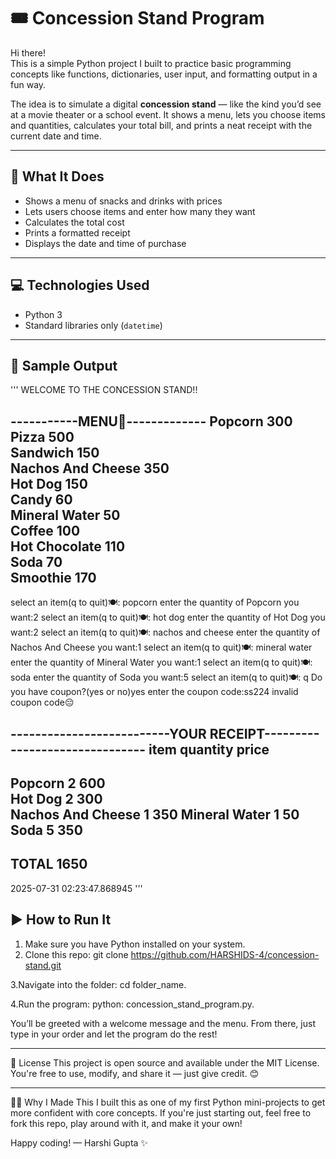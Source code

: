 # 🎟️ Concession Stand Program

Hi there!   
This is a simple Python project I built to practice basic programming concepts like functions, dictionaries, user input, and formatting output in a fun way.

The idea is to simulate a digital **concession stand** — like the kind you’d see at a movie theater or a school event. It shows a menu, lets you choose items and quantities, calculates your total bill, and prints a neat receipt with the current date and time.

---

## 🧾 What It Does

- Shows a menu of snacks and drinks with prices
- Lets users choose items and enter how many they want
- Calculates the total cost
- Prints a formatted receipt
- Displays the date and time of purchase

--- 

## 💻 Technologies Used

- Python 3
- Standard libraries only (`datetime`)

---

## 🧾 Sample Output
'''
WELCOME TO THE CONCESSION STAND!!

-----------MENU📜-------------
Popcorn               300     
Pizza                 500     
Sandwich              150     
Nachos And Cheese     350     
Hot Dog               150     
Candy                 60      
Mineral Water         50      
Coffee                100     
Hot Chocolate         110     
Soda                  70      
Smoothie              170     
----------------------------  
select an item(q to quit)🍽: popcorn 
enter the quantity of Popcorn you want:2 
select an item(q to quit)🍽: hot dog 
enter the quantity of Hot Dog you want:2 
select an item(q to quit)🍽: nachos and cheese 
enter the quantity of Nachos And Cheese you want:1 
select an item(q to quit)🍽: mineral water 
enter the quantity of Mineral Water you want:1 
select an item(q to quit)🍽: soda 
enter the quantity of Soda you want:5 
select an item(q to quit)🍽: q 
Do you have coupon?(yes or no)yes 
enter the coupon code:ss224 
invalid coupon code😔 

--------------------------YOUR RECEIPT-------------------------------
item                 quantity                            price       
---------------------------------------------------------------------    
Popcorn              2                                     600       
Hot Dog              2                                     300       
Nachos And Cheese    1                                     350
Mineral Water        1                                      50
Soda                 5                                     350
--------------------------------------------------------------------
TOTAL                                1650
---------------------------------------------------------------------
2025-07-31
02:23:47.868945 '''

## ▶️ How to Run It

1. Make sure you have Python installed on your system.
2. Clone this repo:
   git clone https://github.com/HARSHIDS-4/concession-stand.git
   
3.Navigate into the folder:
  cd folder_name.
  
4.Run the program:
  python: concession_stand_program.py.
  
You’ll be greeted with a welcome message and the menu. From there, just type in your order and let the program do the rest!

---

📄 License
This project is open source and available under the MIT License.
You're free to use, modify, and share it — just give credit. 😊

---

🙋‍♀️ Why I Made This
I built this as one of my first Python mini-projects to get more confident with core concepts. If you're just starting out, feel free to fork this repo, play around with it, and make it your own!

Happy coding!
— Harshi Gupta ✨
